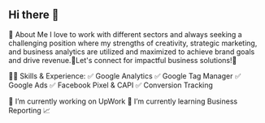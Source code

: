 ## Hi there 👋

🚀 About Me
I love to work with different sectors and always seeking a challenging position where my strengths of creativity, strategic marketing, and business analytics are utilized and maximized to achieve brand goals and drive revenue.🚀Let's connect for impactful business solutions!🌟

👨‍💻 Skills & Experience:
✅ Google Analytics ✅ Google Tag Manager ✅ Google Ads ✅ Facebook Pixel & CAPI ✅ Conversion Tracking

🔭 I’m currently working on UpWork
🌱 I’m currently learning Business Reporting 📈
